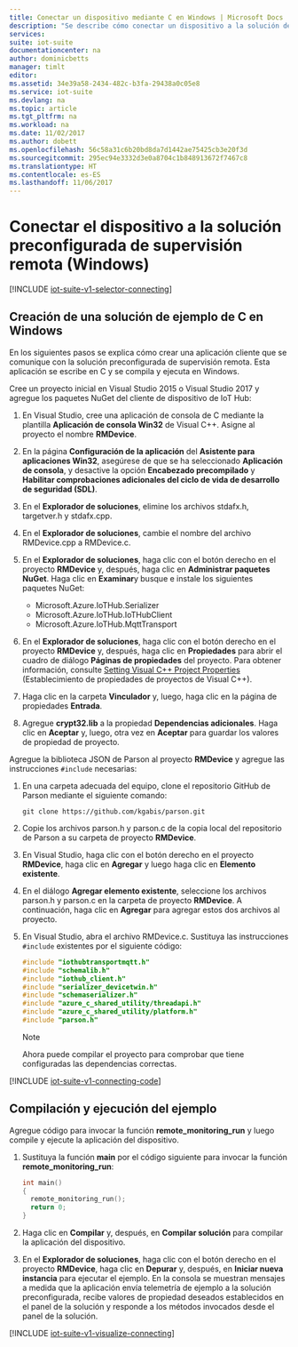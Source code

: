 ```yaml
---
title: Conectar un dispositivo mediante C en Windows | Microsoft Docs
description: "Se describe cómo conectar un dispositivo a la solución de supervisión remota preconfigurada del Conjunto de IoT de Azure mediante una aplicación creada en C que se ejecuta en Windows."
services: 
suite: iot-suite
documentationcenter: na
author: dominicbetts
manager: timlt
editor: 
ms.assetid: 34e39a58-2434-482c-b3fa-29438a0c05e8
ms.service: iot-suite
ms.devlang: na
ms.topic: article
ms.tgt_pltfrm: na
ms.workload: na
ms.date: 11/02/2017
ms.author: dobett
ms.openlocfilehash: 56c58a31c6b20bd8da7d1442ae75425cb3e20f3d
ms.sourcegitcommit: 295ec94e3332d3e0a8704c1b848913672f7467c8
ms.translationtype: HT
ms.contentlocale: es-ES
ms.lasthandoff: 11/06/2017
---
```

# <a name="connect-your-device-to-the-remote-monitoring-preconfigured-solution-windows"></a>Conectar el dispositivo a la solución preconfigurada de supervisión remota (Windows)
[!INCLUDE [iot-suite-v1-selector-connecting](../../includes/iot-suite-v1-selector-connecting.md)]

## <a name="create-a-c-sample-solution-on-windows"></a>Creación de una solución de ejemplo de C en Windows
En los siguientes pasos se explica cómo crear una aplicación cliente que se comunique con la solución preconfigurada de supervisión remota. Esta aplicación se escribe en C y se compila y ejecuta en Windows.

Cree un proyecto inicial en Visual Studio 2015 o Visual Studio 2017 y agregue los paquetes NuGet del cliente de dispositivo de IoT Hub:

1. En Visual Studio, cree una aplicación de consola de C mediante la plantilla **Aplicación de consola Win32** de Visual C++. Asigne al proyecto el nombre **RMDevice**.
2. En la página **Configuración de la aplicación** del **Asistente para aplicaciones Win32**, asegúrese de que se ha seleccionado **Aplicación de consola**, y desactive la opción **Encabezado precompilado** y **Habilitar comprobaciones adicionales del ciclo de vida de desarrollo de seguridad (SDL)**.
3. En el **Explorador de soluciones**, elimine los archivos stdafx.h, targetver.h y stdafx.cpp.
4. En el **Explorador de soluciones**, cambie el nombre del archivo RMDevice.cpp a RMDevice.c.
5. En el **Explorador de soluciones**, haga clic con el botón derecho en el proyecto **RMDevice** y, después, haga clic en **Administrar paquetes NuGet**. Haga clic en **Examinar**y busque e instale los siguientes paquetes NuGet:
   
   * Microsoft.Azure.IoTHub.Serializer
   * Microsoft.Azure.IoTHub.IoTHubClient
   * Microsoft.Azure.IoTHub.MqttTransport
6. En el **Explorador de soluciones**, haga clic con el botón derecho en el proyecto **RMDevice** y, después, haga clic en **Propiedades** para abrir el cuadro de diálogo **Páginas de propiedades** del proyecto. Para obtener información, consulte [Setting Visual C++ Project Properties][lnk-c-project-properties] (Establecimiento de propiedades de proyectos de Visual C++). 
7. Haga clic en la carpeta **Vinculador** y, luego, haga clic en la página de propiedades **Entrada**.
8. Agregue **crypt32.lib** a la propiedad **Dependencias adicionales**. Haga clic en **Aceptar** y, luego, otra vez en **Aceptar** para guardar los valores de propiedad de proyecto.

Agregue la biblioteca JSON de Parson al proyecto **RMDevice** y agregue las instrucciones `#include` necesarias:

1. En una carpeta adecuada del equipo, clone el repositorio GitHub de Parson mediante el siguiente comando:

    ```
    git clone https://github.com/kgabis/parson.git
    ```

1. Copie los archivos parson.h y parson.c de la copia local del repositorio de Parson a su carpeta de proyecto **RMDevice**.

1. En Visual Studio, haga clic con el botón derecho en el proyecto **RMDevice**, haga clic en **Agregar** y luego haga clic en **Elemento existente**.

1. En el diálogo **Agregar elemento existente**, seleccione los archivos parson.h y parson.c en la carpeta de proyecto **RMDevice**. A continuación, haga clic en **Agregar** para agregar estos dos archivos al proyecto.

1. En Visual Studio, abra el archivo RMDevice.c. Sustituya las instrucciones `#include` existentes por el siguiente código:
   
    ```c
    #include "iothubtransportmqtt.h"
    #include "schemalib.h"
    #include "iothub_client.h"
    #include "serializer_devicetwin.h"
    #include "schemaserializer.h"
    #include "azure_c_shared_utility/threadapi.h"
    #include "azure_c_shared_utility/platform.h"
    #include "parson.h"
    ```

    > [!NOTE]
    > Ahora puede compilar el proyecto para comprobar que tiene configuradas las dependencias correctas.

[!INCLUDE [iot-suite-v1-connecting-code](../../includes/iot-suite-v1-connecting-code.md)]

## <a name="build-and-run-the-sample"></a>Compilación y ejecución del ejemplo

Agregue código para invocar la función **remote\_monitoring\_run** y luego compile y ejecute la aplicación del dispositivo.

1. Sustituya la función **main** por el código siguiente para invocar la función **remote\_monitoring\_run**:
   
    ```c
    int main()
    {
      remote_monitoring_run();
      return 0;
    }
    ```

1. Haga clic en **Compilar** y, después, en **Compilar solución** para compilar la aplicación del dispositivo.

1. En el **Explorador de soluciones**, haga clic con el botón derecho en el proyecto **RMDevice**, haga clic en **Depurar** y, después, en **Iniciar nueva instancia** para ejecutar el ejemplo. En la consola se muestran mensajes a medida que la aplicación envía telemetría de ejemplo a la solución preconfigurada, recibe valores de propiedad deseados establecidos en el panel de la solución y responde a los métodos invocados desde el panel de la solución.

[!INCLUDE [iot-suite-v1-visualize-connecting](../../includes/iot-suite-v1-visualize-connecting.md)]

[lnk-c-project-properties]: https://msdn.microsoft.com/library/669zx6zc.aspx
